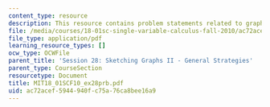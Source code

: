 ```yaml
---
content_type: resource
description: This resource contains problem statements related to graph features.
file: /media/courses/18-01sc-single-variable-calculus-fall-2010/ac72acef5944940fc75a76ca8bee16a9_MIT18_01SCF10_ex28prb.pdf
file_type: application/pdf
learning_resource_types: []
ocw_type: OCWFile
parent_title: 'Session 28: Sketching Graphs II - General Strategies'
parent_type: CourseSection
resourcetype: Document
title: MIT18_01SCF10_ex28prb.pdf
uid: ac72acef-5944-940f-c75a-76ca8bee16a9
---
```

